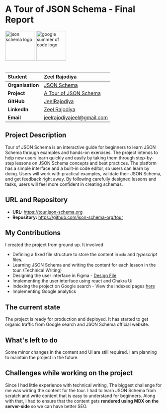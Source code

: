 # A Tour of JSON Schema - Final Report

<img src="https://github.com/user-attachments/assets/1ede6a92-edc3-4b73-af34-bb280c1b20cb" alt="json schema logo" height="96px"/>
<img src="https://github.com/user-attachments/assets/6e3ec9d2-a3cb-4e3a-8917-fadf458103e0" alt="google summer of code logo" height="96px"/>

<br/>
<br/>

| **Student**      | Zeel Rajodiya                                                                                |
| :--------------- | :------------------------------------------------------------------------------------------- |
| **Organisation** | [JSON Schema](https://json-schema.org/)                                                      |
| **Project**      | [A Tour of JSON Schema](https://summerofcode.withgoogle.com/programs/2024/projects/zUHIbtvx) |
| **GitHub**       | [JeelRajodiya](https://github.com/JeelRajodiya)                                              |
| **LinkedIn**     | [Zeel Rajodiya](https://www.linkedin.com/in/zeel-rajodiya/)                                  |
| **Email**        | <a href="mailto:jeelrajodiyajeel@gmail.com">jeelrajodiyajeel@gmail.com</a>                   |

## Project Description

Tour of JSON Schema is an interactive guide for beginners to learn JSON Schema through examples and hands-on exercises. The project intends to help new users learn quickly and easily by taking them through step-by-step lessons on JSON Schema concepts and best practices. The platform has a simple interface and a built-in code editor, so users can learn by doing. Users will work with practical examples, validate their JSON Schema, and get feedback right away. By following carefully designed lessons and tasks, users will feel more confident in creating schemas.

## URL and Repository

-   **URL:** https://tour.json-schema.org
-   **Repository:** https://github.com/json-schema-org/tour

## My Contributions

I created the project from ground up. It involved

-   Defining a fixed file structure to store the content in `mdx` and _typescript_ files.
-   Learning JSON Schema and writing the content for each lesson in the tour. (Technical Writing)
-   Designing the user interface in Figma - [Design File](https://www.figma.com/design/w8ow79jE7lJucJt2zZTbcz/Tour-of-JSON-Schema?node-id=2303-39&t=kFk9dRX3IEzGvgFk-1)
-   Implementing the user interface using react and Chakra Ui
-   Indexing the project on Google search - View the indexed pages [here](https://www.google.com/search?q=site%3Atour.json-schema.org)
-   Implementing Google analytics

## The current state

The project is ready for production and deployed. It has started to get organic traffic from Google search and JSON Schema official website.

## What's left to do

Some minor changes in the content and UI are still required. I am planning to maintain the project in the future.

## Challenges while working on the project

Since I had little experience with technical writing, The biggest challenge for me was wirting the content for the tour. I had to learn JSON Schema from scratch and write content that is easy to understand for beginners. Along with that, I had to ensure that the content gets **rendered using MDX on the server-side** so we can have better SEO.
